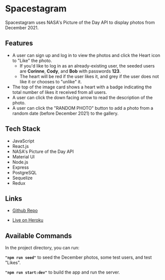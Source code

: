# Spacestagram
Spacestagram uses NASA's Picture of the Day API to display photos from December 2021. 

## Features
* A user can sign up and log in to view the photos and click the Heart icon to "Like" the photo.
    * If you'd like to log in as an already-existing user, the seeded users are **Corinne**, **Cody**, and **Bob** with passwords **123**.
    * The heart will be red if the user likes it, and grey if the user does not like it or chooses to "unlike" it. 
* The top of the image card shows a heart with a badge indicating the total number of likes it received from all users.  
* A user can click the down facing arrow to read the description of the photo.
* A user can click the "RANDOM PHOTO" button to add a photo from a random date (before December 2021) to the gallery.

## Tech Stack
* JavaScript
* React.js
* NASA's Picture of the Day API
* Material UI
* Node.js
* Express
* PostgreSQL
* Sequelize
* Redux

## Links

- [Github Repo](https://github.com/nightsandwich/shopify-spacestagram "Spacestagram Repo")

- [Live on Heroku](https://spacestagram-ct.herokuapp.com/ "Live View")

## Available Commands

In the project directory, you can run:

**`"npm run seed"`**
to seed the December photos, some test users, and test "Likes".

**`"npm run start:dev"`**
to build the app and run the server.

